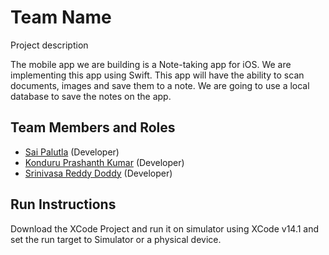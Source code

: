 # Team Name

Project description 

The mobile app we are building is a Note-taking app for iOS. We are implementing this app using Swift. This app will have the ability to scan documents, images and save them to a note. We are going to use a local database to save the notes on the app.

## Team Members and Roles

* [Sai Palutla](https://github.com/palutlan/CIS641-HW2-PALUTLA) (Developer)
* [Konduru Prashanth Kumar](https://github.com/Prashanth3672/CIS641-HW2-KONDURU) (Developer)
* [Srinivasa Reddy Doddy](https://github.com/unmtaken/CIS641-HW2-DODDY) (Developer)

<!-- ## Prerequisites -->

## Run Instructions

Download the XCode Project and run it on simulator using XCode v14.1 and set the run target to Simulator or a physical device.
